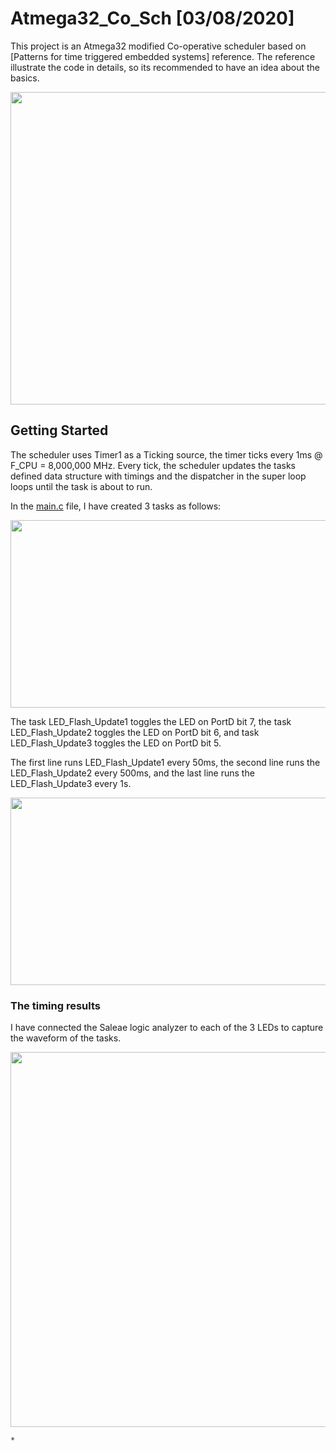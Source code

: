 # Atmega32_Co_Sch [03/08/2020]

This project is an Atmega32 modified Co-operative scheduler based on [Patterns for time triggered embedded systems] reference. The reference illustrate the code in details, so its recommended to have an idea about the basics.

<img src="https://github.com/rxtxinv/AVR_Atmega32_Schedulers/raw/master/Images/Kit.jpg" height="500" width="900">

## Getting Started

The scheduler uses Timer1 as a Ticking source, the timer ticks every 1ms @ F_CPU = 8,000,000 MHz. Every tick, the scheduler updates the tasks defined data structure with timings and the dispatcher in the super loop loops until the task is about to run.

In the [main.c](https://github.com/rxtxinv/AVR_Atmega32_Schedulers/blob/master/Atmega32_Co_Sch/main.c) file, I have created 3 tasks as follows:

<img src="https://github.com/rxtxinv/AVR_Atmega32_Schedulers/raw/master/Images/Tasks1.PNG" height="300" width="600">

The task LED_Flash_Update1 toggles the LED on PortD bit 7, the task LED_Flash_Update2 toggles the LED on PortD bit 6, and task LED_Flash_Update3 toggles the LED on PortD bit 5.

The first line runs LED_Flash_Update1 every 50ms, the second line runs the LED_Flash_Update2 every 500ms, and the last line runs the LED_Flash_Update3 every 1s.

<img src="https://github.com/rxtxinv/AVR_Atmega32_Schedulers/raw/master/Images/Tasks.PNG" height="300" width="600">



### The timing results
I have connected the Saleae logic analyzer to each of the 3 LEDs to capture the waveform of the tasks.

<img src="https://github.com/rxtxinv/AVR_Atmega32_Schedulers/raw/master/Images/Capture.PNG" height="600" width="800">

```
* 
```
